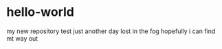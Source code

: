 # hello-world
my new repository test
just another day lost in the fog
hopefully i can find mt way out
